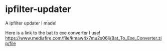 # ipfilter-updater
A ipfilter updater I made!

Here is a link to the bat to exe converter I use! https://www.mediafire.com/file/kmaw4x7mu2s06lj/Bat_To_Exe_Converter.zip/file
